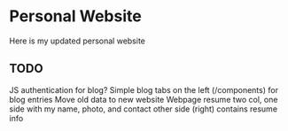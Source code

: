# Personal Website

Here is my updated personal website

## TODO

JS authentication for blog?
Simple blog
  tabs on the left (/components) for blog entries
Move old data to new website
Webpage resume
  two col, one side with my name, photo, and contact
           other side (right) contains resume info

